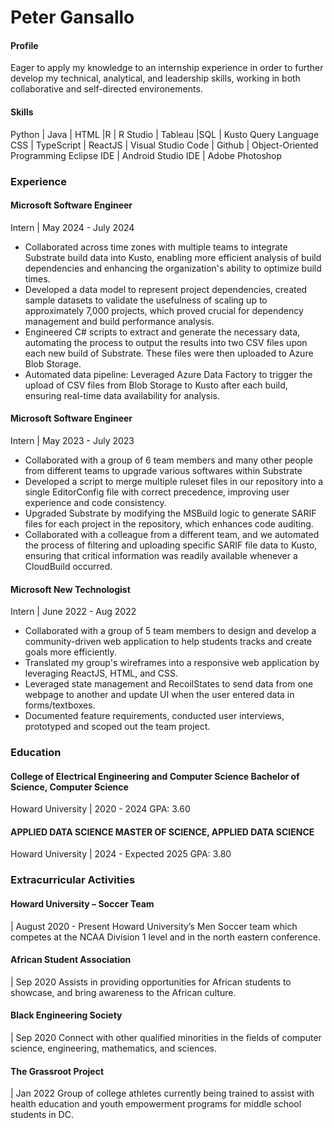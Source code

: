 # Peter Gansallo

#### Profile
Eager to apply my knowledge to an internship experience in order to further develop my technical, analytical, and leadership skills, working in both collaborative and self-directed environements.

#### Skills
Python | Java | HTML |R | R Studio | Tableau |SQL | Kusto Query Language
CSS | TypeScript | ReactJS | Visual Studio Code | Github | Object-Oriented Programming
Eclipse IDE | Android Studio IDE | Adobe Photoshop

### Experience
#### Microsoft Software Engineer
Intern |  May 2024 - July 2024
- Collaborated across time zones with multiple teams to integrate Substrate build data into Kusto, enabling more efficient analysis of build dependencies and enhancing the organization's ability to optimize build times.
- Developed a data model to represent project dependencies, created sample datasets to validate the usefulness of scaling up to approximately 7,000 projects, which proved crucial for dependency management and build performance analysis.
- Engineered C# scripts to extract and generate the necessary data, automating the process to output the results into two CSV files upon each new build of Substrate. These files were then uploaded to Azure Blob Storage.
- Automated data pipeline: Leveraged Azure Data Factory to trigger the upload of CSV files from Blob Storage to Kusto after each build, ensuring real-time data availability for analysis.

#### Microsoft Software Engineer
Intern |  May 2023 - July 2023
- Collaborated with a group of 6 team members and many other people from different teams to upgrade various softwares within Substrate
- Developed a script to merge multiple ruleset files in our repository into a single EditorConfig file with correct precedence, improving user experience and code consistency.
- Upgraded Substrate by modifying the MSBuild logic to generate SARIF files for each project in the repository, which enhances code auditing.
- Collaborated with a colleague from a different team, and we automated the process of filtering and uploading specific SARIF file data to Kusto, ensuring that critical information was readily available whenever a CloudBuild occurred.

#### Microsoft New Technologist
Intern | June 2022 - Aug 2022
- Collaborated with a group of 5 team members to design and develop a community-driven web application to help students tracks and create goals more efficiently.
- Translated my group's wireframes into a responsive web application by leveraging ReactJS, HTML, and CSS.
- Leveraged state management and RecoilStates to send data from one webpage to another and update UI when the user entered data in forms/textboxes.
- Documented feature requirements, conducted user interviews, prototyped and scoped out the team project.

### Education
#### College of Electrical Engineering and Computer Science Bachelor of Science, Computer Science
Howard University | 2020 -  2024
GPA: 3.60

#### APPLIED DATA SCIENCE MASTER OF SCIENCE, APPLIED DATA SCIENCE
Howard University | 2024 -  Expected 2025
GPA: 3.80

### Extracurricular Activities
#### Howard University – Soccer Team
 | August 2020 - Present
Howard University’s Men Soccer team which competes at the NCAA Division 1 level and in the north eastern conference.

#### African Student Association
| Sep 2020
Assists in providing opportunities for African students to showcase, and bring awareness to the African culture.

#### Black Engineering Society
| Sep 2020
Connect with other qualified minorities in the fields of computer science, engineering, mathematics, and sciences.

#### The Grassroot Project
| Jan 2022
Group of college athletes currently being trained to assist with health education and youth empowerment programs for middle school students in DC.
